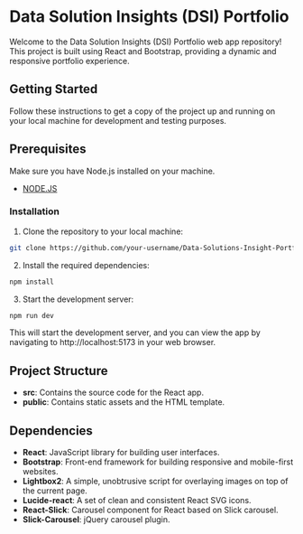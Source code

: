 # Data Solution Insights (DSI) Portfolio

Welcome to the Data Solution Insights (DSI) Portfolio web app repository! This project is built using React and Bootstrap, providing a dynamic and responsive portfolio experience.

## Getting Started

Follow these instructions to get a copy of the project up and running on your local machine for development and testing purposes.

## Prerequisites

Make sure you have Node.js installed on your machine.

- [NODE.JS](https://nodejs.org/en/download/)

### Installation

1. Clone the repository to your local machine:

```bash
git clone https://github.com/your-username/Data-Solutions-Insight-Portfolio.git
```

2. Install the required dependencies:

```bash
npm install
```

3. Start the development server:

```bash
npm run dev
```

This will start the development server, and you can view the app by navigating to http://localhost:5173 in your web browser.

## Project Structure

- **src**: Contains the source code for the React app.
- **public**: Contains static assets and the HTML template.

## Dependencies

- **React**: JavaScript library for building user interfaces.
- **Bootstrap**: Front-end framework for building responsive and mobile-first websites.
- **Lightbox2**: A simple, unobtrusive script for overlaying images on top of the current page.
- **Lucide-react**: A set of clean and consistent React SVG icons.
- **React-Slick**: Carousel component for React based on Slick carousel.
- **Slick-Carousel**: jQuery carousel plugin.
